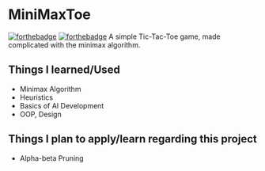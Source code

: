 # MiniMaxToe
[![forthebadge](https://forthebadge.com/images/badges/made-with-c-plus-plus.svg)](https://forthebadge.com) [![forthebadge](https://forthebadge.com/images/badges/built-with-grammas-recipe.svg)](https://forthebadge.com)
A simple Tic-Tac-Toe game, made complicated with the minimax algorithm. 

## Things I learned/Used
- Minimax Algorithm
- Heuristics
- Basics of AI Development
- OOP, Design

## Things I plan to apply/learn regarding this project
- Alpha-beta Pruning
